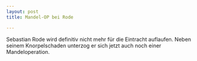 ```yaml
---
layout: post
title: Mandel-OP bei Rode

---
```


Sebastian Rode wird definitiv nicht mehr für die Eintracht auflaufen. Neben seinem Knorpelschaden unterzog er sich jetzt auch noch einer Mandeloperation.


